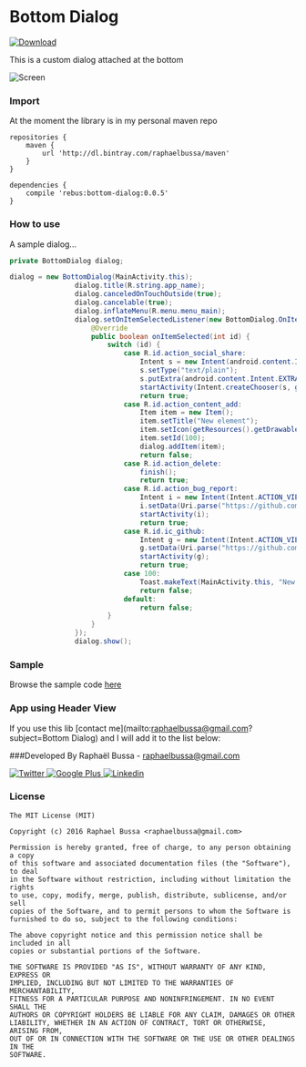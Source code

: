 # Bottom Dialog
[ ![Download](https://api.bintray.com/packages/raphaelbussa/maven/bottom-dialog/images/download.svg) ](https://bintray.com/raphaelbussa/maven/bottom-dialog/_latestVersion)

This is a custom dialog attached at the bottom

![Screen](https://raw.githubusercontent.com/rebus007/BottomDialog/master/img/header.png)

### Import
At the moment the library is in my personal maven repo
```Gradle
repositories {
    maven {
        url 'http://dl.bintray.com/raphaelbussa/maven'
    }
}
```
```Gradle
dependencies {
    compile 'rebus:bottom-dialog:0.0.5'
}
```
### How to use

A sample dialog...
```java
private BottomDialog dialog;

dialog = new BottomDialog(MainActivity.this);
                dialog.title(R.string.app_name);
                dialog.canceledOnTouchOutside(true);
                dialog.cancelable(true);
                dialog.inflateMenu(R.menu.menu_main);
                dialog.setOnItemSelectedListener(new BottomDialog.OnItemSelectedListener() {
                    @Override
                    public boolean onItemSelected(int id) {
                        switch (id) {
                            case R.id.action_social_share:
                                Intent s = new Intent(android.content.Intent.ACTION_SEND);
                                s.setType("text/plain");
                                s.putExtra(android.content.Intent.EXTRA_TEXT, "https://github.com/rebus007/BottomDialog/issues");
                                startActivity(Intent.createChooser(s, getResources().getText(R.string.action_social_share)));
                                return true;
                            case R.id.action_content_add:
                                Item item = new Item();
                                item.setTitle("New element");
                                item.setIcon(getResources().getDrawable(R.drawable.ic_action_action_bug_report));
                                item.setId(100);
                                dialog.addItem(item);
                                return false;
                            case R.id.action_delete:
                                finish();
                                return true;
                            case R.id.action_bug_report:
                                Intent i = new Intent(Intent.ACTION_VIEW);
                                i.setData(Uri.parse("https://github.com/rebus007/BottomDialog/issues"));
                                startActivity(i);
                                return true;
                            case R.id.ic_github:
                                Intent g = new Intent(Intent.ACTION_VIEW);
                                g.setData(Uri.parse("https://github.com/rebus007/BottomDialog"));
                                startActivity(g);
                                return true;
                            case 100:
                                Toast.makeText(MainActivity.this, "New element clicked!!!", Toast.LENGTH_SHORT).show();
                                return false;
                            default:
                                return false;
                        }
                    }
                });
                dialog.show();
```

### Sample
Browse the sample code [here](https://github.com/rebus007/BottomDialog/tree/master/app)
### App using Header View
If you use this lib [contact me](mailto:raphaelbussa@gmail.com?subject=Bottom Dialog) and I will add it to the list below:

###Developed By
Raphaël Bussa - [raphaelbussa@gmail.com](mailto:raphaelbussa@gmail.com)

[ ![Twitter](https://raw.githubusercontent.com/rebus007/BottomDialog/master/img/social/twitter-icon.png) ](https://twitter.com/rebus_007)[ ![Google Plus](https://raw.githubusercontent.com/rebus007/BottomDialog/master/img/social/google-plus-icon.png) ](https://plus.google.com/+RaphaelBussa/posts)[ ![Linkedin](https://raw.githubusercontent.com/rebus007/BottomDialog/master/img/social/linkedin-icon.png) ](https://www.linkedin.com/in/rebus007)

### License
```
The MIT License (MIT)

Copyright (c) 2016 Raphael Bussa <raphaelbussa@gmail.com>

Permission is hereby granted, free of charge, to any person obtaining a copy
of this software and associated documentation files (the "Software"), to deal
in the Software without restriction, including without limitation the rights
to use, copy, modify, merge, publish, distribute, sublicense, and/or sell
copies of the Software, and to permit persons to whom the Software is
furnished to do so, subject to the following conditions:

The above copyright notice and this permission notice shall be included in all
copies or substantial portions of the Software.

THE SOFTWARE IS PROVIDED "AS IS", WITHOUT WARRANTY OF ANY KIND, EXPRESS OR
IMPLIED, INCLUDING BUT NOT LIMITED TO THE WARRANTIES OF MERCHANTABILITY,
FITNESS FOR A PARTICULAR PURPOSE AND NONINFRINGEMENT. IN NO EVENT SHALL THE
AUTHORS OR COPYRIGHT HOLDERS BE LIABLE FOR ANY CLAIM, DAMAGES OR OTHER
LIABILITY, WHETHER IN AN ACTION OF CONTRACT, TORT OR OTHERWISE, ARISING FROM,
OUT OF OR IN CONNECTION WITH THE SOFTWARE OR THE USE OR OTHER DEALINGS IN THE
SOFTWARE.
```
